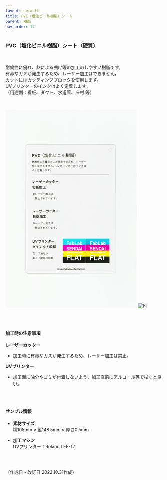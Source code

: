 ```yaml
---
layout: default
title: PVC（塩化ビニル樹脂）シート
parent: 樹脂
nav_order: 12
---
```


### PVC（塩化ビニル樹脂）シート（硬質）
<br>

耐候性に優れ、熱による曲げ等の加工のしやすい樹脂です。<br>
有毒なガスが発生するため、レーザー加工はできません。<br>
カットにはカッティングプロッタを使用します。<br>
UVプリンターのインクはよく定着します。<br>
（用途例：看板、ダクト、水道管、床材 等）

<br>

<img src="assets/17_PVC_1.png" width="420" alt="hi" class="inline"/> <img src="assets/17_PVC_2.png" width="420" alt="hi" class="inline"/>

<br><br>



#### 加工時の注意事項

**レーザーカッター**
<br>
* 加工時に有毒なガスが発生するため、レーザー加工は禁止。<br>

**UVプリンター**
<br>
* 加工面に油分やゴミが付着しないよう、加工直前にアルコール等で拭くと良い。

<br><br>

#### サンプル情報

* **素材サイズ**<br>
横105mm × 縦148.5mm × 厚さ0.5mm

* **加工マシン**<br>
UVプリンター：Roland LEF-12<br>


<br><br>

（作成日・改訂日 2022.10.31作成）
